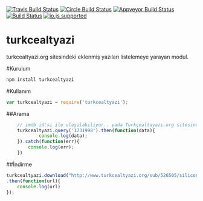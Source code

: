 [![Travis Build Status](http://img.shields.io/travis/ayhankuru/turkcealtyazi.svg?style=flat-square)](https://travis-ci.org/ayhankuru/turkcealtyazi) [![Circle Build Status](https://img.shields.io/circleci/project/ayhankuru/turkcealtyazi.svg?style=flat-square)](https://circleci.com/gh/ayhankuru/turkcealtyazi) [![Appveyor Build Status](https://img.shields.io/appveyor/ci/ayhankuru/turkcealtyazi.svg?style=flat-square)](https://ci.appveyor.com/project/ayhankuru/turkcealtyazi) [![Build Status](https://img.shields.io/david/ayhankuru/turkcealtyazi.svg?style=flat-square)](https://david-dm.org/ayhankuru/turkcealtyazi) [![io.js supported](https://img.shields.io/badge/io.js-supported-green.svg?style=flat-square)](https://iojs.org)





# turkcealtyazi

turkcealtyazi.org sitesindeki eklenmiş yazıları listelemeye yarayan modul.
 
#Kurulum
```Bash
npm install turkcealtyazi

```
#Kullanım

```js
var turkcealtyazi = require('turkcealtyazi');
```

##Arama

```js
    // imdb id'si ile ulaşılabiliyor.. yada Turkçealtayazı.org sitesindeki id ile
    turkcealtyazi.query('1731998').then(function(data){
			console.log(data);
	}).catch(function(err){
		console.log(err);
	}) 
```




##İndirme

```js
turkcealtyazi.download("http://www.turkcealtyazi.org/sub/526505/silicon-valley.html")
.then(function(url){
	console.log(url)
});

```

